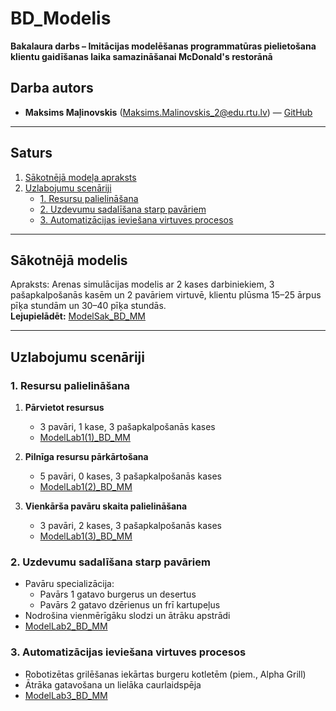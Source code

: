 # BD_Modelis  
**Bakalaura darbs – Imitācijas modelēšanas programmatūras pielietošana klientu gaidīšanas laika samazināšanai McDonald's restorānā**

## Darba autors
- **Maksims Maļinovskis** (Maksims.Malinovskis_2@edu.rtu.lv) — [GitHub](https://github.com/maximalian)

---

## Saturs
1. [Sākotnējā modeļa apraksts](#sākotnējā-modelis)  
2. [Uzlabojumu scenāriji](#uzlabojumu-scenāriji)  
   - [1. Resursu palielināšana](#1-resursu-palielināšana)  
   - [2. Uzdevumu sadalīšana starp pavāriem](#2-uzdevumu-sadalīšana-starp-pavāriem)  
   - [3. Automatizācijas ieviešana virtuves procesos](#3-automatizācijas-ieviešana-virtuves-procesos)  

---

## Sākotnējā modelis
Apraksts: Arenas simulācijas modelis ar 2 kases darbiniekiem, 3 pašapkalpošanās kasēm un 2 pavāriem virtuvē, klientu plūsma 15–25 ārpus pīķa stundām un 30–40 pīķa stundās.  
**Lejupielādēt:** [ModelSak_BD_MM](https://github.com/maximalian/BD_Modelis/blob/main/ModelSak_BD_MM.doe)

---

## Uzlabojumu scenāriji

### 1. Resursu palielināšana
1. **Pārvietot resursus**  
   - 3 pavāri, 1 kase, 3 pašapkalpošanās kases  
   - [ModelLab1(1)_BD_MM](https://github.com/maximalian/BD_Modelis/blob/main/ModelLab1(1)_BD_MM.doe)

2. **Pilnīga resursu pārkārtošana**  
   - 5 pavāri, 0 kases, 3 pašapkalpošanās kases  
   - [ModelLab1(2)_BD_MM](https://github.com/maximalian/BD_Modelis/blob/main/ModelLab1(2)_BD_MM.doe)

3. **Vienkārša pavāru skaita palielināšana**  
   - 3 pavāri, 2 kases, 3 pašapkalpošanās kases  
   - [ModelLab1(3)_BD_MM](https://github.com/maximalian/BD_Modelis/blob/main/ModelLab1(3)_BD_MM.doe)

### 2. Uzdevumu sadalīšana starp pavāriem
- Pavāru specializācija:  
  - Pavārs 1 gatavo burgerus un desertus  
  - Pavārs 2 gatavo dzērienus un frī kartupeļus  
- Nodrošina vienmērīgāku slodzi un ātrāku apstrādi  
- [ModelLab2_BD_MM](https://github.com/maximalian/BD_Modelis/blob/main/ModelLab2_BD_MM.doe)

### 3. Automatizācijas ieviešana virtuves procesos
- Robotizētas grilēšanas iekārtas burgeru kotletēm (piem., Alpha Grill)  
- Ātrāka gatavošana un lielāka caurlaidspēja  
- [ModelLab3_BD_MM](https://github.com/maximalian/BD_Modelis/blob/main/ModelLab3_BD_MM.doe)
